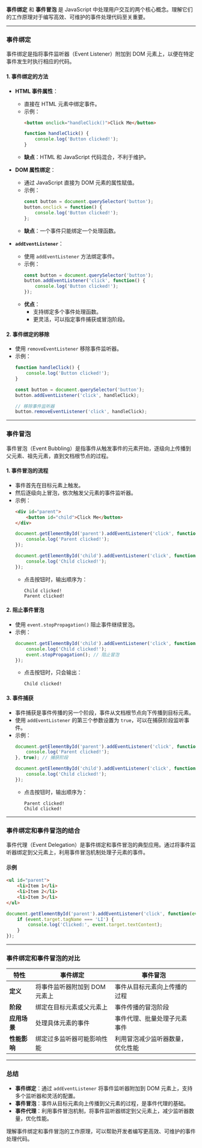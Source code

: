 **事件绑定** 和 **事件冒泡** 是 JavaScript 中处理用户交互的两个核心概念。理解它们的工作原理对于编写高效、可维护的事件处理代码至关重要。

---

### **事件绑定**
事件绑定是指将事件监听器（Event Listener）附加到 DOM 元素上，以便在特定事件发生时执行相应的代码。

#### 1. **事件绑定的方法**
   - **HTML 事件属性**：
     - 直接在 HTML 元素中绑定事件。
     - 示例：
       ```html
       <button onclick="handleClick()">Click Me</button>
       ```
       ```javascript
       function handleClick() {
           console.log('Button clicked!');
       }
       ```
     - **缺点**：HTML 和 JavaScript 代码混合，不利于维护。

   - **DOM 属性绑定**：
     - 通过 JavaScript 直接为 DOM 元素的属性赋值。
     - 示例：
       ```javascript
       const button = document.querySelector('button');
       button.onclick = function() {
           console.log('Button clicked!');
       };
       ```
     - **缺点**：一个事件只能绑定一个处理函数。

   - **`addEventListener`**：
     - 使用 `addEventListener` 方法绑定事件。
     - 示例：
       ```javascript
       const button = document.querySelector('button');
       button.addEventListener('click', function() {
           console.log('Button clicked!');
       });
       ```
     - **优点**：
       - 支持绑定多个事件处理函数。
       - 更灵活，可以指定事件捕获或冒泡阶段。

#### 2. **事件绑定的移除**
   - 使用 `removeEventListener` 移除事件监听器。
   - 示例：
     ```javascript
     function handleClick() {
         console.log('Button clicked!');
     }

     const button = document.querySelector('button');
     button.addEventListener('click', handleClick);

     // 移除事件监听器
     button.removeEventListener('click', handleClick);
     ```

---

### **事件冒泡**
事件冒泡（Event Bubbling）是指事件从触发事件的元素开始，逐级向上传播到父元素、祖先元素，直到文档根节点的过程。

#### 1. **事件冒泡的流程**
   - 事件首先在目标元素上触发。
   - 然后逐级向上冒泡，依次触发父元素的事件监听器。
   - 示例：
     ```html
     <div id="parent">
         <button id="child">Click Me</button>
     </div>
     ```
     ```javascript
     document.getElementById('parent').addEventListener('click', function() {
         console.log('Parent clicked!');
     });

     document.getElementById('child').addEventListener('click', function() {
         console.log('Child clicked!');
     });
     ```
     - 点击按钮时，输出顺序为：
       ```
       Child clicked!
       Parent clicked!
       ```

#### 2. **阻止事件冒泡**
   - 使用 `event.stopPropagation()` 阻止事件继续冒泡。
   - 示例：
     ```javascript
     document.getElementById('child').addEventListener('click', function(event) {
         console.log('Child clicked!');
         event.stopPropagation(); // 阻止冒泡
     });
     ```
     - 点击按钮时，只会输出：
       ```
       Child clicked!
       ```

#### 3. **事件捕获**
   - 事件捕获是事件传播的另一个阶段，事件从文档根节点向下传播到目标元素。
   - 使用 `addEventListener` 的第三个参数设置为 `true`，可以在捕获阶段监听事件。
   - 示例：
     ```javascript
     document.getElementById('parent').addEventListener('click', function() {
         console.log('Parent clicked!');
     }, true); // 捕获阶段

     document.getElementById('child').addEventListener('click', function() {
         console.log('Child clicked!');
     });
     ```
     - 点击按钮时，输出顺序为：
       ```
       Parent clicked!
       Child clicked!
       ```

---

### **事件绑定和事件冒泡的结合**
事件代理（Event Delegation）是事件绑定和事件冒泡的典型应用。通过将事件监听器绑定到父元素上，利用事件冒泡机制处理子元素的事件。

#### 示例
```html
<ul id="parent">
    <li>Item 1</li>
    <li>Item 2</li>
    <li>Item 3</li>
</ul>
```
```javascript
document.getElementById('parent').addEventListener('click', function(event) {
    if (event.target.tagName === 'LI') {
        console.log('Clicked:', event.target.textContent);
    }
});
```

---

### **事件绑定和事件冒泡的对比**
| 特性                | 事件绑定                          | 事件冒泡                          |
|---------------------|-----------------------------------|-----------------------------------|
| **定义**            | 将事件监听器附加到 DOM 元素上      | 事件从目标元素向上传播的过程       |
| **阶段**            | 绑定在目标元素或父元素上           | 事件传播的冒泡阶段                 |
| **应用场景**        | 处理具体元素的事件                 | 事件代理、批量处理子元素事件       |
| **性能影响**        | 绑定过多监听器可能影响性能         | 利用冒泡减少监听器数量，优化性能   |

---

### **总结**
- **事件绑定**：通过 `addEventListener` 将事件监听器附加到 DOM 元素上，支持多个监听器和灵活的配置。
- **事件冒泡**：事件从目标元素向上传播到父元素的过程，是事件代理的基础。
- **事件代理**：利用事件冒泡机制，将事件监听器绑定到父元素上，减少监听器数量，优化性能。

理解事件绑定和事件冒泡的工作原理，可以帮助开发者编写更高效、可维护的事件处理代码。
